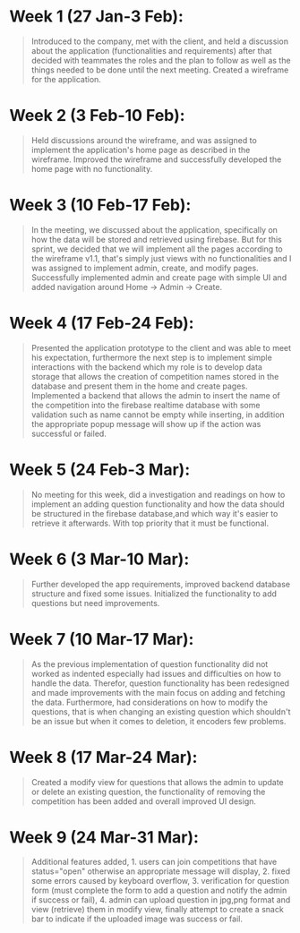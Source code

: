 # Week 1 (27 Jan-3 Feb):
> Introduced to the company, met with the client, and held a discussion about the application (functionalities and requirements) after that decided with teammates the roles and the plan to follow as well as the things needed to be done until the next meeting. Created a wireframe for the application.

# Week 2 (3 Feb-10 Feb):
> Held discussions around the wireframe, and was assigned to implement the application's home page as described in the wireframe. Improved the wireframe and successfully developed the home page with no functionality.

# Week 3 (10 Feb-17 Feb):
> In the meeting, we discussed about the application, specifically on how the data will be stored and retrieved using firebase. But for this sprint, we decided that we will implement all the pages according to the wireframe v1.1, that's simply just views with no functionalities and I was assigned to implement admin, create, and modify pages. Successfully implemented admin and create page with simple UI and added navigation around Home -> Admin -> Create.

# Week 4 (17 Feb-24 Feb):
> Presented the application prototype to the client and was able to meet his expectation, furthermore the next step is to implement simple interactions with the backend which my role is to develop data storage that allows the creation of competition names stored in the database and present them in the home and create pages. Implemented a backend that allows the admin to insert the name of the competition into the firebase realtime database with some validation such as name cannot be empty while inserting, in addition the appropriate popup message will show up if the action was successful or failed.

# Week 5 (24 Feb-3 Mar):
> No meeting for this week, did a investigation and readings on how to implement an adding question functionality and how the data should be structured in the firebase database,and which way it's easier to retrieve it afterwards. With top priority that it must be functional.

# Week 6 (3 Mar-10 Mar):
> Further developed the app requirements, improved backend database structure and fixed some issues. Initialized the functionality to add questions but need improvements.

# Week 7 (10 Mar-17 Mar):
> As the previous implementation of question functionality did not worked as indented especially had issues and difficulties on how to handle the data. Therefor, question functionality has been redesigned and made improvements with the main focus on adding and fetching the data. Furthermore, had considerations on how to modify the questions, that is when changing an existing question which shouldn't be an issue but when it comes to deletion, it encoders few problems.

# Week 8 (17 Mar-24 Mar):
> Created a modify view for questions that allows the admin to update or delete an existing question, the functionality of removing the competition has been added and overall improved UI design.

# Week 9 (24 Mar-31 Mar):
> Additional features added, 1. users can join competitions that have status="open" otherwise an appropriate message will display, 2. fixed some errors caused by keyboard overflow, 3. verification for question form (must complete the form to add a question and notify the admin if success or fail), 4. admin can upload question in jpg,png format and view (retrieve) them in modify view, finally attempt to create a snack bar to indicate if the uploaded image was success or fail.
